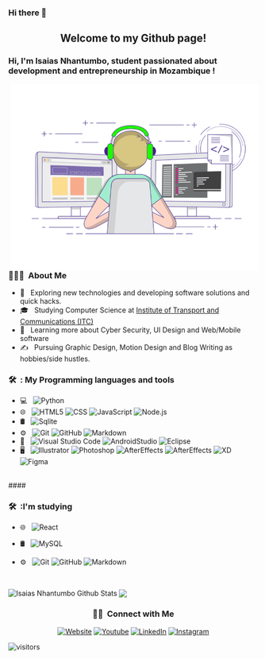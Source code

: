 ### Hi there 👋

<h2 align=center>Welcome to my Github page! </h2>

### Hi, I'm Isaias Nhantumbo, student passionated about development and entrepreneurship in Mozambique !

<img align="right" alt="GIF" src="https://raw.githubusercontent.com/devSouvik/devSouvik/master/gif3.gif" width="500"/>

<h3> 👨🏻‍💻 &nbsp;About Me </h3>

- 🤔 &nbsp; Exploring new technologies and developing software solutions and quick hacks.
- 🎓 &nbsp; Studying Computer Science at
  <a target_blank href="https://www.itc.ac.mz">Institute of Transport and Communications (ITC)</a>
- 🌱 &nbsp; Learning more about Cyber Security, UI Design and Web/Mobile software 
- ✍️ &nbsp; Pursuing Graphic Design, Motion Design and Blog Writing as hobbies/side hustles.

#### <h3> 🛠 &nbsp;: My Programming languages and tools</h3>

- 💻 &nbsp;
  ![Python](https://img.shields.io/badge/-Sass-333333?style=flat&logo=sass)
- 🌐 &nbsp;
  ![HTML5](https://img.shields.io/badge/-HTML5-333333?style=flat&logo=HTML5)
  ![CSS](https://img.shields.io/badge/-CSS-333333?style=flat&logo=CSS3&logoColor=1572B6)
  ![JavaScript](https://img.shields.io/badge/-JavaScript-333333?style=flat&logo=javascript)
  ![Node.js](https://img.shields.io/badge/-Node.js-333333?style=flat&logo=node.js)
- 🛢 &nbsp;
  ![Sqlite](https://img.shields.io/badge/-Sqlite-333333?style=flat&logo=sqlite)
- ⚙️ &nbsp;
  ![Git](https://img.shields.io/badge/-Git-333333?style=flat&logo=git)
  ![GitHub](https://img.shields.io/badge/-GitHub-333333?style=flat&logo=github)
  ![Markdown](https://img.shields.io/badge/-Markdown-333333?style=flat&logo=markdown)
- 🔧 &nbsp;
  ![Visual Studio Code](https://img.shields.io/badge/-Visual%20Studio%20Code-333333?style=flat&logo=visual-studio-code&logoColor=007ACC)
  ![AndroidStudio](https://img.shields.io/badge/-Android_Studio-333333?style=flat&logo=android)
  ![Eclipse](https://img.shields.io/badge/-Eclipse-333333?style=flat&logo=eclipse-ide&logoColor=2C2255)
- 🖥 &nbsp;
  ![Illustrator](https://img.shields.io/badge/-Illustrator-333333?style=flat&logo=adobe-illustrator)
  ![Photoshop](https://img.shields.io/badge/-Photoshop-333333?style=flat&logo=adobe-photoshop)
  ![AfterEffects](https://img.shields.io/badge/-After_Efects-333333?style=flat&logo=adobe-after-effects)
  ![AfterEffects](https://img.shields.io/badge/-Premiere_Pro-333333?style=flat&logo=adobe-Premiere-Pro)
![XD](https://img.shields.io/badge/-XD-333333?style=flat&logo=adobe-Xd)
![Figma](https://img.shields.io/badge/-Figma-333333?style=flat&logo=figma)

<br/>
#### <h3> 🛠 &nbsp;:I'm studying

</h3>

- 🌐 &nbsp;
  ![React](https://img.shields.io/badge/-React-333333?style=flat&logo=react)
- 🛢 &nbsp;
  ![MySQL](https://img.shields.io/badge/-Postgres-333333?style=flat&logo=postgres)

- ⚙️ &nbsp;
  ![Git](https://img.shields.io/badge/-Git-333333?style=flat&logo=git)
  ![GitHub](https://img.shields.io/badge/-GitHub-333333?style=flat&logo=github)
  ![Markdown](https://img.shields.io/badge/-Markdown-333333?style=flat&logo=markdown)

<br/>

<p>
	<img align="center" src="https://github-readme-stats.vercel.app/api?username=isaiasnhantumbo&include_all_commits=true&count_private=true&show_icons=true&line_height=20&title_color=7A7ADB&icon_color=2234AE&text_color=D3D3D3&bg_color=0,000000,130F40" alt="Isaias Nhantumbo Github Stats">

  <img align="center" src="https://github-readme-stats.vercel.app/api/top-langs/?username=isaiasnhantumbo&layout=compact&show_icons=true&hide_border=true&theme=radical&title_color=8E2DE2&text_color=fff" />

</p>
<h3 align="center"> 🤝🏻 &nbsp;Connect with Me </h3>

<p align="center">
<a href="https://isaiasnhantumbo.github.io/"><img alt="Website" src="https://img.shields.io/badge/Website-isaias_nhantumbo-blue?style=flat-square&logo=google-chrome"></a>
<a href="https://www.youtube.com/channel/UCOyeYkH0MwJ6RrXTcEFFdAQ?view_as=subscriber"><img alt="Youtube" src="https://img.shields.io/badge/Channel-Isaias_Inside-blue?style=flat-square&logo=youtube"></a>
<a href="https://www.linkedin.com/in/isaias-nhantumbo-junior-733bb619b/"><img alt="LinkedIn" src="https://img.shields.io/badge/LinkedIn-Isaias%20Nhantumbo%20Junior-green?style=flat-square&logo=linkedin"></a>
<a href="https://www.instagram.com/isaias_here/"><img alt="Instagram" src="https://img.shields.io/badge/Instagram-isaias__here_-blue??style=for-the-badge&logo=instagram"></a>

![visitors](https://visitor-badge.glitch.me/badge?page_id=isaiasnhantumbo.isaiasnhantumbo)

</p>
